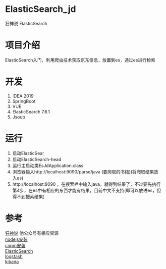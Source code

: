 # ElasticSearch_jd
狂神说 ElasticSearch
# 项目介绍
ElasticSearch入门，利用爬虫技术获取京东信息，放置到es，通过es进行检索
# 开发
1. IDEA 2019
2. SpringBoot
3. VUE
4. ElasticSearch 7.6.1
5. Jsoup
# 运行
1. 启动ElasticSear
2. 启动ElasticSearch-head
3. 运行主启动类EsJdApplication.class
4. 浏览器输入http://localhost:9090/parse/java (要爬取的书籍)(将爬取结果放入es)
5. http://localhost:9090 ，在搜索栏中输入java，就得到结果了，不过要先执行第4步，在es中有相应的东西才能有结果，目前中文不支持(即可以放进es，但得不到搜索结果)
# 参考
[狂神说](https://www.bilibili.com/video/BV17a4y1x7zq) 他公众号有相应资源  
[nodejs安装](https://www.runoob.com/nodejs/nodejs-install-setup.html)  
[cnpm安装](https://blog.csdn.net/wjnf012/article/details/80422313)  
[ElasticSearch](https://mirrors.huaweicloud.com/elasticsearch/?C=N&O=D)  
[logstash](https://mirrors.huaweicloud.com/logstash/?C=N&O=D)  
[kibana](https://mirrors.huaweicloud.com/kibana/?C=N&O=D)  
